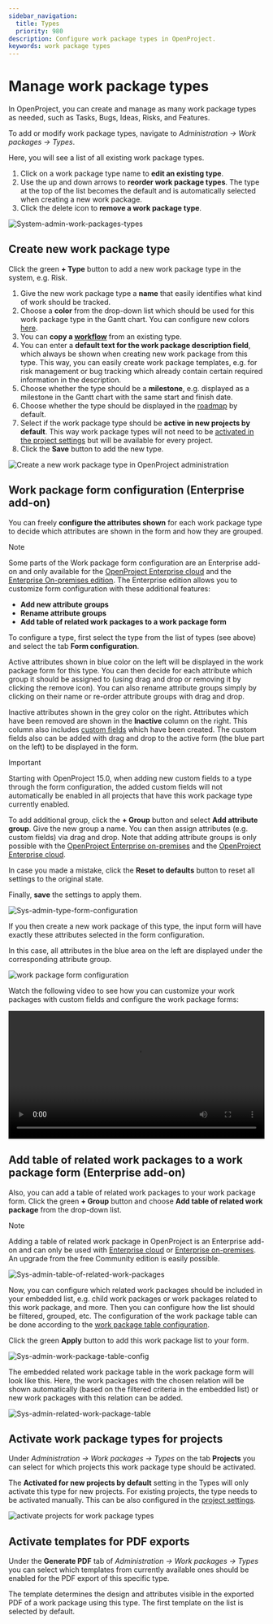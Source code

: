 ```yaml
---
sidebar_navigation:
  title: Types
  priority: 980
description: Configure work package types in OpenProject.
keywords: work package types
---
```


# Manage work package types

In OpenProject, you can create and manage as many work package types as needed, such as Tasks, Bugs, Ideas, Risks, and Features.

To add or modify work package types, navigate to *Administration → Work packages → Types*.

Here, you will see a list of all existing work package types.

1. Click on a work package type name to **edit an existing type**.
2. Use the up and down arrows to **reorder work package types**. The type at the top of the list becomes the default and is automatically selected when creating a new work package.
3. Click the delete icon to **remove a work package type**.

![System-admin-work-packages-types](openproject_system_guide_work_package_types.png)

## Create new work package type

Click the green **+ Type** button to add a new work package type in the system, e.g. Risk.

1. Give the new work package type a **name** that easily identifies what kind of work should be tracked.
2. Choose a **color** from the drop-down list which should be used for this work package type in the Gantt chart. You can configure new colors [here](../../colors).
3. You can **copy a [workflow](../work-package-workflows)** from an existing type.
4. You can enter a **default text for the work package description field**, which always be shown when creating new work package from this type. This way, you can easily create work package templates, e.g. for risk management or bug tracking which already contain certain required information in the description.
5. Choose whether the type should be a **milestone**, e.g. displayed as a milestone in the Gantt chart with the same start and finish date.
6. Choose whether the type should be displayed in the [roadmap](../../../user-guide/roadmap/) by default.
7. Select if the work package type should be **active in new projects by default**. This way work package types will not need to be [activated in the project settings](../../../user-guide/projects/project-settings/work-package-types/) but will be available for every project.
8. Click the **Save** button to add the new type.

![Create a new work package type in OpenProject administration](openproject_system_guide_new_work_package_typ.png)

## Work package form configuration (Enterprise add-on)

You can freely **configure the attributes shown** for each work package type to decide which attributes are shown in the form and how they are grouped.

> [!NOTE]
> Some parts of the Work package form configuration are an Enterprise add-on and only available for the [OpenProject Enterprise cloud](https://www.openproject.org/enterprise-edition/#hosting-options) and the [Enterprise On-premises edition](https://www.openproject.org/enterprise-edition/).
> The Enterprise edition allows you to customize form configuration with these additional features:
>
> - **Add new attribute groups**
> - **Rename attribute groups**
> - **Add table of related work packages to a work package form**

To configure a type, first select the type from the list of types (see above) and select the tab **Form configuration**.

Active attributes shown in blue color on the left will be displayed in the work package form for this type.
You can then decide for each attribute which group it should be assigned to (using drag and drop or removing it by clicking the remove  icon). You can also rename attribute groups simply by clicking on their name or re-order attribute groups with drag and drop.

Inactive attributes shown in the grey color on the right. Attributes which have been removed are shown in the **Inactive** column on the right. This column also includes [custom fields](../../custom-fields) which have been created. The custom fields also can be added with drag and drop to the active form (the blue part on the left) to be displayed in the form.

> [!IMPORTANT]
>
> Starting with OpenProject 15.0, when adding new custom fields to a type through the  form configuration, the added custom fields will not automatically be enabled in all projects that have this work package type currently enabled.

To add additional group, click the **+ Group** button and select **Add attribute group**. Give the new group a name. You can then assign attributes (e.g. custom fields) via drag and drop. Note that adding attribute groups is only possible with the [OpenProject Enterprise on-premises](https://www.openproject.org/enterprise-edition/) and the [OpenProject Enterprise cloud](https://www.openproject.org/enterprise-edition/#hosting-options).

In case you made a mistake, click the **Reset to defaults** button to reset all settings to the original state.

Finally, **save** the settings to apply them.

![Sys-admin-type-form-configuration](openproject_system_guide_wp_form_configuration.png)

If you then create a new work package of this type, the input form will have exactly these attributes selected in the form configuration.

In this case, all attributes in the blue area on the left are displayed under the corresponding attribute group.

![work package form configuration](openproject_system_guide_new_risk_wp.png)

Watch the following video to see how you can customize your work packages with custom fields and configure the work package forms:

<video src="https://openproject-docs.s3.eu-central-1.amazonaws.com/videos/OpenProject-Forms-and-Custom-Fields-1.mp4" type="video/mp4" controls="" style="width:100%"></video>

## Add table of related work packages to a work package form (Enterprise add-on)

Also, you can add a table of related work packages to your work package form. Click the green **+ Group** button and choose **Add table of related work package** from the drop-down list.

> [!NOTE]
> Adding a table of related work package in OpenProject is an Enterprise add-on and can only be used with [Enterprise cloud](../../../enterprise-guide/enterprise-cloud-guide/) or [Enterprise on-premises](../../../enterprise-guide/enterprise-on-premises-guide/). An upgrade from the free Community edition is easily possible.

![Sys-admin-table-of-related-work-packages](openproject_system_guide_table_of_related_wp.png)

Now, you can configure which related work packages should be included in your embedded list, e.g. child work packages or work packages related to this work package, and more. Then you can configure how the list should be filtered, grouped, etc. The configuration of the work package table can be done according to the [work package table configuration](../../../user-guide/work-packages/work-package-table-configuration/).

Click the green **Apply** button to add this work package list to your form.

![Sys-admin-work-package-table-config](openproject_system_admin_guide_filter_wp.png)

The embedded related work package table in the work package form will look like this. Here, the work packages with the chosen relation will be shown automatically (based on the filtered criteria in the embedded list) or new work packages with this relation can be added.

![Sys-admin-related-work-package-table](open_project_admin_related_wp_table.png)

## Activate work package types for projects

Under *Administration -> Work packages -> Types* on the tab **Projects** you can select for which projects this work package type should be activated.

The **Activated for new projects by default** setting in the Types will only activate this type for new projects. For existing projects, the type needs to be activated manually.
This can be also configured in the [project settings](../../../user-guide/projects/project-settings).

![activate projects for work package types](image-20200116150513323.png)

## Activate templates for PDF exports

Under the **Generate PDF** tab of  *Administration -> Work packages -> Types* you can select which templates from currently available ones should be enabled for the PDF export of this specific type. 

The template determines the design and attributes visible in the exported PDF of a work package using this type. The first  template on the list is selected by default.

